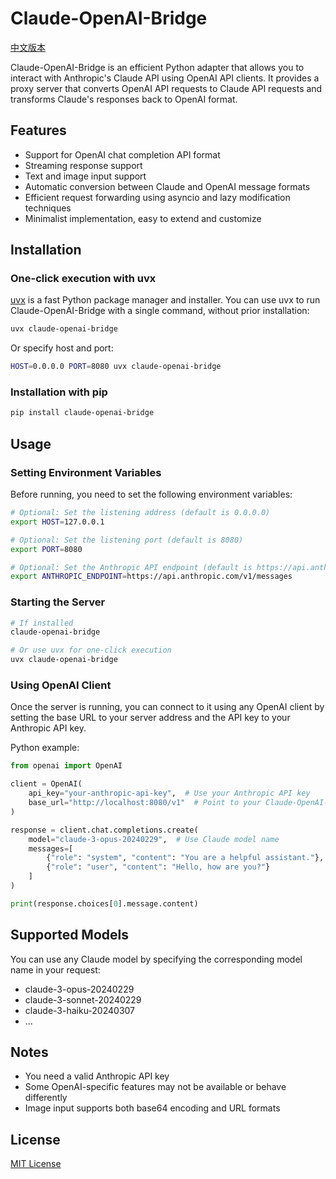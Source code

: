 # Claude-OpenAI-Bridge

[中文版本](README_zh.md)

Claude-OpenAI-Bridge is an efficient Python adapter that allows you to interact with Anthropic's Claude API using OpenAI API clients. It provides a proxy server that converts OpenAI API requests to Claude API requests and transforms Claude's responses back to OpenAI format.

## Features

- Support for OpenAI chat completion API format
- Streaming response support
- Text and image input support
- Automatic conversion between Claude and OpenAI message formats
- Efficient request forwarding using asyncio and lazy modification techniques
- Minimalist implementation, easy to extend and customize

## Installation

### One-click execution with uvx

[uvx](https://github.com/astral-sh/uv) is a fast Python package manager and installer. You can use uvx to run Claude-OpenAI-Bridge with a single command, without prior installation:

```bash
uvx claude-openai-bridge
```

Or specify host and port:

```bash
HOST=0.0.0.0 PORT=8080 uvx claude-openai-bridge
```

### Installation with pip

```bash
pip install claude-openai-bridge
```

## Usage

### Setting Environment Variables

Before running, you need to set the following environment variables:

```bash
# Optional: Set the listening address (default is 0.0.0.0)
export HOST=127.0.0.1

# Optional: Set the listening port (default is 8080)
export PORT=8080

# Optional: Set the Anthropic API endpoint (default is https://api.anthropic.com/v1/messages)
export ANTHROPIC_ENDPOINT=https://api.anthropic.com/v1/messages
```

### Starting the Server

```bash
# If installed
claude-openai-bridge

# Or use uvx for one-click execution
uvx claude-openai-bridge
```

### Using OpenAI Client

Once the server is running, you can connect to it using any OpenAI client by setting the base URL to your server address and the API key to your Anthropic API key.

Python example:

```python
from openai import OpenAI

client = OpenAI(
    api_key="your-anthropic-api-key",  # Use your Anthropic API key
    base_url="http://localhost:8080/v1"  # Point to your Claude-OpenAI-Bridge server
)

response = client.chat.completions.create(
    model="claude-3-opus-20240229",  # Use Claude model name
    messages=[
        {"role": "system", "content": "You are a helpful assistant."},
        {"role": "user", "content": "Hello, how are you?"}
    ]
)

print(response.choices[0].message.content)
```

## Supported Models

You can use any Claude model by specifying the corresponding model name in your request:

- claude-3-opus-20240229
- claude-3-sonnet-20240229
- claude-3-haiku-20240307
- ...

## Notes

- You need a valid Anthropic API key
- Some OpenAI-specific features may not be available or behave differently
- Image input supports both base64 encoding and URL formats

## License

[MIT License](LICENSE)
